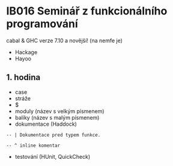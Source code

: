 # IB016 Seminář z funkcionálního programování

cabal & GHC verze 7.10 a novější! (na nemfe je)

* Hackage
* Hayoo

## 1. hodina
* case
* stráže
* $
* moduly (název s velkým písmenem)
* balíky (název s malým písmenem)
* dokumentace (Haddock)

`-- | Dokumentace pred typem funkce.`

`-- ^ inline komentar`

* testování (HUnit, QuickCheck)

